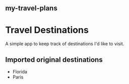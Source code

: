 ## my-travel-plans
# Travel Destinations

A simple app to keep track of destinations I'd like to visit.

## Imported original destinations

- Florida
- Paris

